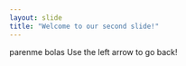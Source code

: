 ```yaml
---
layout: slide
title: "Welcome to our second slide!"
---
```

parenme bolas
Use the left arrow to go back!
